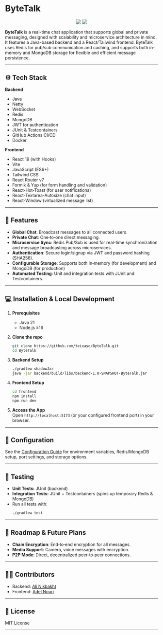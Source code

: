 # ByteTalk

<p align="center">
  <img src="https://github.com/teixayo/ByteTalk/actions/workflows/backend.yml/badge.svg">
  <img src="https://github.com/teixayo/ByteTalk/actions/workflows/front-deploy.yml/badge.svg">
</p>

**ByteTalk** is a real-time chat application that supports global and private messaging, designed with scalability and microservice architecture in mind. It features a Java-based backend and a React/Tailwind frontend. ByteTalk uses Redis for pub/sub communication and caching, and supports both in-memory and MongoDB storage for flexible and efficient message persistence.

---

## ⚙️ Tech Stack

**Backend**
- Java 
- Netty
- WebSocket
- Redis
- MongoDB
- JWT for authentication
- JUnit & Testcontainers 
- GitHub Actions CI/CD
- Docker
  
**Frontend**
- React 19 (with Hooks)
- Vite
- JavaScript (ES6+)
- Tailwind CSS
- React Router v7
- Formik & Yup (for form handling and validation)
- React-Hot-Toast (for user notifications)
- React-Textarea-Autosize (chat input)
- React-Window (virtualized message list)

---

## 🚀 Features

- **Global Chat**: Broadcast messages to all connected users.
- **Private Chat**: One‑to‑one direct messaging.
- **Microservice Sync**: Redis Pub/Sub is used for real-time synchronization and message broadcasting across microservices.
- **Authentication**: Secure login/signup via JWT and password hashing (SHA256).
- **Configurable Storage**: Supports both in‑memory (for development) and MongoDB (for production)
- **Automated Testing**: Unit and integration tests with JUnit and Testcontainers.
  
---

## 💻 Installation & Local Development

1. **Prerequisites**
    - Java 21
    - Node.js ≥16

2. **Clone the repo**
   ```bash
   git clone https://github.com/teixayo/ByteTalk.git
   cd ByteTalk
   ```

3. **Backend Setup**
   ```bash
   ./gradlew shadowJar
   java -jar backend/build/libs/backend-1.0-SNAPSHOT-ByteTalk.jar
    ```

4. **Frontend Setup**
   ```bash
   cd frontend
   npm install
   npm run dev
   ```

5. **Access the App**  
   Open `http://localhost:5173` (or your configured frontend port) in your browser.

---

## 🔧 Configuration

See the [Configuration Guide](docs/CONFIGURATION.md) for environment variables, Redis/MongoDB setup, port settings, and storage options.

---

## 🧪 Testing

- **Unit Tests:** JUnit (backend)
- **Integration Tests:** JUnit + Testcontainers (spins up temporary Redis & MongoDB)
- Run all tests with:
  ```bash
  ./gradlew test
  ```

---

## 🚧 Roadmap & Future Plans

- **Chain Encryption**: End‑to‑end encryption for all messages.
- **Media Support**: Camera, voice messages with encryption.
- **P2P Mode**: Direct, decentralized peer‑to‑peer connections.

---

## 👨‍💻 Contributors

- Backend: [Ali Nikbakht](https://github.com/teixayo)
- Frontend: [Adel Nouri](https://github.com/AdelNouri)

---

## 📄 License

[MIT License](LICENSE)

--- 
